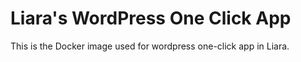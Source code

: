 # Liara's WordPress One Click App

This is the Docker image used for wordpress one-click app in Liara.
